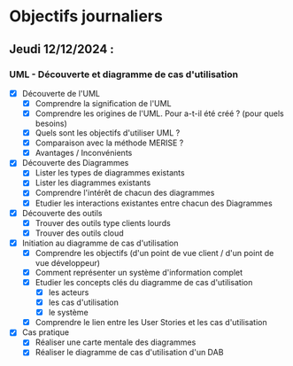 # Objectifs journaliers

## Jeudi 12/12/2024 :

### UML - Découverte et diagramme de cas d'utilisation

- [x] Découverte de l'UML
  - [x] Comprendre la signification de l'UML
  - [x] Comprendre les origines de l'UML. Pour a-t-il été créé ? (pour quels besoins)
  - [x] Quels sont les objectifs d'utiliser UML ?
  - [x] Comparaison avec la méthode MERISE ?
  - [x] Avantages / Inconvénients

- [x] Découverte des Diagrammes
  - [x] Lister les types de diagrammes existants
  - [x] Lister les diagrammes existants
  - [x] Comprendre l'intérêt de chacun des diagrammes
  - [x] Etudier les interactions existantes entre chacun des Diagrammes

- [x] Découverte des outils
  - [x] Trouver des outils type clients lourds
  - [x] Trouver des outils cloud
  
- [x] Initiation au diagramme de cas d'utilisation
  - [x] Comprendre les objectifs (d'un point de vue client / d'un point de vue développeur)
  - [x] Comment représenter un système d'information complet
  - [x] Etudier les concepts clés du diagramme de cas d'utilisation
    - [x]  les acteurs
	- [x] les cas d'utilisation
	- [x] le système
  - [x] Comprendre le lien entre les User Stories et les cas d'utilisation
  
- [x] Cas pratique
  - [x] Réaliser une carte mentale des diagrammes
  - [x] Réaliser le diagramme de cas d'utilisation d'un DAB

